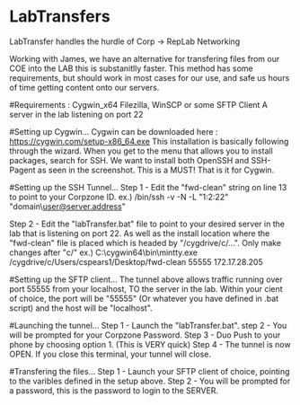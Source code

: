 # LabTransfers
LabTransfer handles the hurdle of Corp -> RepLab Networking 

Working with James, we have an alternative for transfering files from our COE into the LAB this is substanitlly faster. This method has some requirements, but should work in most cases for our use, and safe us hours of time getting content onto our servers.

#Requirements :
Cygwin_x64
Filezilla, WinSCP or some SFTP Client
A server in the lab listening on port 22

#Setting up Cygwin...
Cygwin can be downloaded here : https://cygwin.com/setup-x86_64.exe
This installation is basically following through the wizard. When you get to the menu that allows you to install packages, search for SSH. We want to install both OpenSSH and SSH-Pagent as seen in the screenshot. This is a MUST! That is it for Cygwin.

#Setting up the SSH Tunnel...
Step 1 - Edit the "fwd-clean" string on line 13 to point to your Corpzone ID.
ex.) /bin/ssh -v -N -L "$1:$2:22" "domain\user@server.address"

Step 2 - Edit the "labTransfer.bat" file to point to your desired server in the lab that is listening on port 22. As well as the install location where the "fwd-clean" file is placed which is headed by "/cygdrive/c/...". Only make changes after "c/"
ex.) C:\cygwin64\bin\mintty.exe /cygdrive/c/Users/cspears1/Desktop/fwd-clean 55555 172.17.28.205

#Setting up the SFTP client...
The tunnel above allows traffic running over port 55555 from your localhost, TO the server in the lab. Within your cient of choice, the port will be "55555" (Or whatever you have defined in .bat script) and the host will be "localhost".

#Launching the tunnel...
Step 1 - Launch the "labTransfer.bat".
step 2 - You will be prompted for your Corpzone Password.
Step 3 - Duo Push to your phone by choosing option 1. (This is VERY quick)
Step 4 - The tunnel is now OPEN. If you close this terminal, your tunnel will close.

#Transfering the files...
Step 1 - Launch your SFTP client of choice, pointing to the varibles defined in the setup above.
Step 2 - You will be prompted for a password, this is the password  to login to the SERVER.
